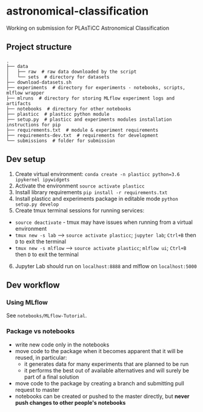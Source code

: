 # astronomical-classification
Working on submission for PLAsTiCC Astronomical Classification

## Project structure  
```
.
├── data
│   ├── raw  # raw data downloaded by the script
│   └── sets  # directory for datasets
├── download-datasets.sh
├── experiments  # directory for experiments - notebooks, scripts, mlflow wrapper
├── mlruns  # directory for storing MLflow experiment logs and artifacts
├── notebooks  # directory for other notebooks
├── plasticc  # plasticc python module
├── setup.py  # plasticc and experiments modules installation instructions for pip
├── requirements.txt  # module & experiment requirements
├── requirements-dev.txt  # requirements for development
└── submissions  # folder for submission
```

## Dev setup  
1. Create virtual environment: `conda create -n plasticc python=3.6 ipykernel ipywidgets`
2. Activate the environment `source activate plasticc`
3. Install library requirements `pip install -r requirements.txt`
4. Install plasticc and experiments package in editable mode `python setup.py develop`
5. Create tmux terminal sessions for running services:
  - `source deactivate` - tmux may have issues when running from a virtual environment
  - `tmux new -s lab` -->  `source activate plasticc`; `jupyter lab`; `Ctrl+B` then `D` to exit the terminal
  - `tmux new -s mlflow` -->  `source activate plasticc`; `mlflow ui`; `Ctrl+B` then `D` to exit the terminal
6. Jupyter Lab should run on `localhost:8888` and mlflow on `localhost:5000`

## Dev workflow

### Using MLflow
See `notebooks/MLflow-Tutorial`.

### Package vs notebooks
- write new code only in the notebooks
- move code to the package when it becomes apparent that it will be reused, in particular:
  - it generates data for many experiments that are planned to be run
  - it performs the best out of available alternatives and will surely be part of a final solution
- move code to the package by creating a branch and submitting pull request to master
- notebooks can be created or pushed to the master directly, but **never push changes to other people's notebooks**
